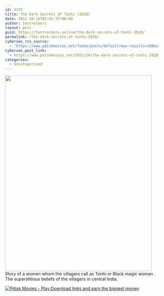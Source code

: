 ```yaml
---
id: 2272
title: The Dark Secrets Of Tonhi (2020)
date: 2021-10-16T05:02:37+00:00
author: tentrockers
layout: post
guid: https://tentrockers.online/the-dark-secrets-of-tonhi-2020/
permalink: /the-dark-secrets-of-tonhi-2020/
cyberseo_rss_source:
  - 'https://www.pdiskmovies.net/feeds/posts/default?max-results=100&start-index=1'
cyberseo_post_link:
  - https://www.pdiskmovies.net/2021/10/the-dark-secrets-of-tonhi-2020.html
categories:
  - Uncategorized
---
```

<div class="separator">
  <a href="https://blogger.googleusercontent.com/img/a/AVvXsEh0H4SduXURP3iWTNt7c08cu5OIwfFgFHcc2ifeFeuRBRzePD2JTRgJze1pZjVQgbY-Ypv2o3TFNPpHvoxZR9y2CVh41ZRTcarblHAUzH_yEtItNPAz8RFrjMz5eOoOfxuwTvdZpqj54NWdDn0fEdcVb0uOPeNnXG__LowIKp_uQxttG-Qjc2uHLn0pxw=s1440" imageanchor="1"><img loading="lazy" border="0" data-original-height="1440" data-original-width="1080" height="640" src="https://blogger.googleusercontent.com/img/a/AVvXsEh0H4SduXURP3iWTNt7c08cu5OIwfFgFHcc2ifeFeuRBRzePD2JTRgJze1pZjVQgbY-Ypv2o3TFNPpHvoxZR9y2CVh41ZRTcarblHAUzH_yEtItNPAz8RFrjMz5eOoOfxuwTvdZpqj54NWdDn0fEdcVb0uOPeNnXG__LowIKp_uQxttG-Qjc2uHLn0pxw=w480-h640" width="480" /></a>
</div>



<div>
  <span>Story of a women whom the villagers call as Tonhi or Black magic woman . The superstitious beliefs of the villagers in central India.</span>
</div>

[![](https://1.bp.blogspot.com/-a93bp85aB6g/YUXjACCiX3I/AAAAAAAAbQE/GHmPI7h0af0tqn6tYzd0cdrDv9Hu9LUSACLcBGAsYHQ/s16000/Play_it_New-removebg-preview.png "Pdisk Movies - Play Download links and earn the biggest money")](https://www.pdisk.me/share-video?videoid=nv2mxp005f9t)